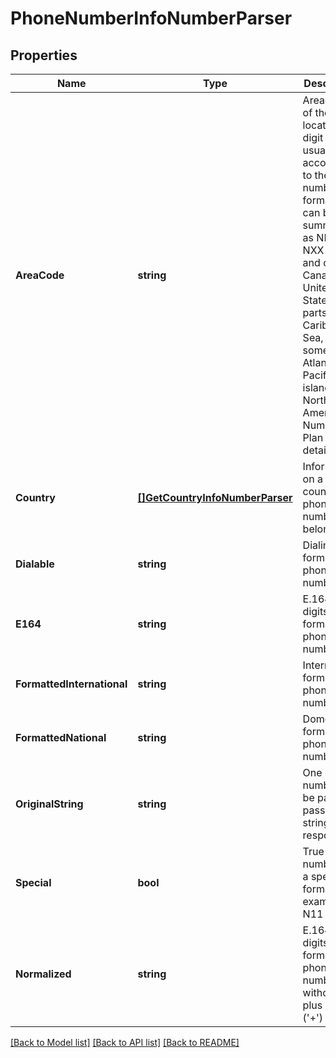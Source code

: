 # PhoneNumberInfoNumberParser

## Properties
Name | Type | Description | Notes
------------ | ------------- | ------------- | -------------
**AreaCode** | **string** | Area code of the location (3-digit usually), according to the NANP number format, that can be summarized as NPA-NXX-xxxx and covers Canada, the United States, parts of the Caribbean Sea, and some Atlantic and Pacific islands. See North American Numbering Plan for details | [optional] 
**Country** | [**[]GetCountryInfoNumberParser**](GetCountryInfoNumberParser.md) | Information on a country the phone number belongs to | [optional] 
**Dialable** | **string** | Dialing format of a phone number | [optional] 
**E164** | **string** | E.164 (11-digits) format of a phone number | [optional] 
**FormattedInternational** | **string** | International format of a phone number | [optional] 
**FormattedNational** | **string** | Domestic format of a phone number | [optional] 
**OriginalString** | **string** | One of the numbers to be parsed, passed as a string in response | [optional] 
**Special** | **bool** |  True  if the number is in a special format (for example N11 code) | [optional] 
**Normalized** | **string** | E.164 (11-digits) format of a phone number without the plus sign (&#39;+&#39;) | [optional] 

[[Back to Model list]](../README.md#documentation-for-models) [[Back to API list]](../README.md#documentation-for-api-endpoints) [[Back to README]](../README.md)


